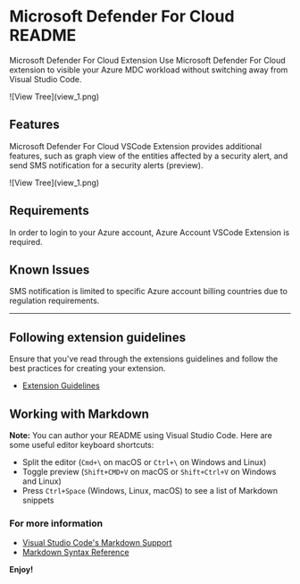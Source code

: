 # Microsoft Defender For Cloud README

Microsoft Defender For Cloud Extension
Use Microsoft Defender For Cloud extension to visible your Azure MDC workload without switching away from Visual Studio Code.

\!\[View Tree]\(view_1.png\)
## Features
Microsoft Defender For Cloud VSCode Extension provides additional features, such as graph view of the entities affected by a security alert, and send SMS notification for a security alerts (preview).

\!\[View Tree]\(view_1.png\)

## Requirements

In order to login to your Azure account, Azure Account VSCode Extension is required.

## Known Issues

SMS notification is limited to specific Azure account billing countries due to regulation requirements.

-----------------------------------------------------------------------------------------------------------
## Following extension guidelines

Ensure that you've read through the extensions guidelines and follow the best practices for creating your extension.

* [Extension Guidelines](https://code.visualstudio.com/api/references/extension-guidelines)

## Working with Markdown

**Note:** You can author your README using Visual Studio Code.  Here are some useful editor keyboard shortcuts:

* Split the editor (`Cmd+\` on macOS or `Ctrl+\` on Windows and Linux)
* Toggle preview (`Shift+CMD+V` on macOS or `Shift+Ctrl+V` on Windows and Linux)
* Press `Ctrl+Space` (Windows, Linux, macOS) to see a list of Markdown snippets

### For more information

* [Visual Studio Code's Markdown Support](http://code.visualstudio.com/docs/languages/markdown)
* [Markdown Syntax Reference](https://help.github.com/articles/markdown-basics/)

**Enjoy!**
